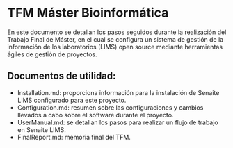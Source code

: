 # TFM Máster Bioinformática

En este documento se detallan los pasos seguidos durante la realización del Trabajo Final de Máster, en el cual se configura un sistema de gestión de la información de los laboratorios (LIMS) open source mediante herramientas ágiles de gestión de proyectos.

## Documentos de utilidad:
- Installation.md: proporciona información para la instalación de Senaite LIMS configurado para este proyecto.
- Configuration.md: resumen sobre las configuraciones y cambios llevados a cabo sobre el software durante el proyecto.
- UserManual.md: se detallan los pasos para realizar un flujo de trabajo en Senaite LIMS.
- FinalReport.md: memoria final del TFM.
